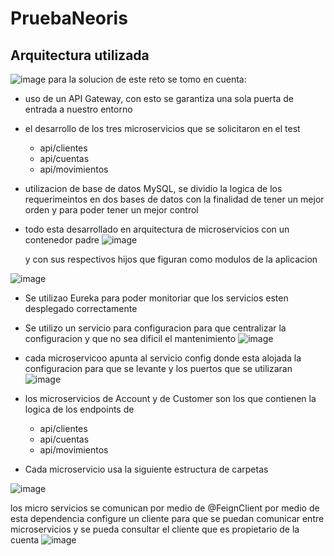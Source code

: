 # PruebaNeoris

## Arquitectura utilizada
![image](https://github.com/eddulkcr17/PruebaNeoris/assets/67389025/91c83c7c-a032-44b7-b0bd-dc6bb9bca5b8)
para la solucion de este reto se tomo en cuenta:
* uso de un API Gateway, con esto se garantiza una sola puerta de entrada a nuestro entorno
* el desarrollo de los tres microservicios que se solicitaron en el test
  *  api/clientes
  *  api/cuentas
  *  api/movimientos

* utilizacion de base de datos MySQL, se dividio la logica de los requerimeintos en dos bases de datos con la finalidad de tener un mejor orden y para poder tener un mejor control

* todo esta desarrollado en arquitectura de microservicios con un contenedor padre
![image](https://github.com/eddulkcr17/PruebaNeoris/assets/67389025/4b0eb133-bc08-4b07-9a6e-5a42918c798e)


   y con sus respectivos hijos que figuran como modulos de la aplicacion

![image](https://github.com/eddulkcr17/PruebaNeoris/assets/67389025/4793438a-49d0-46f5-af07-6eb867451499)

* Se utilizao Eureka para poder monitoriar que los servicios esten desplegado correctamente
* Se utilizo un servicio para configuracion para que centralizar la configuracion y que no sea dificil el mantenimiento
![image](https://github.com/eddulkcr17/PruebaNeoris/assets/67389025/a6d4e9bc-10ac-4875-be37-401ea1c2d4dd)


* cada microservicoo apunta al servicio config donde esta alojada la configuracion para que se levante y los puertos que se utilizaran
![image](https://github.com/eddulkcr17/PruebaNeoris/assets/67389025/c2b5966c-9e0b-40a0-b154-17418693822d)

* los microservicios de Account y de Customer son los que contienen la logica de los endpoints de
  *  api/clientes
  *  api/cuentas
  *  api/movimientos
* Cada microservicio usa la siguiente estructura de carpetas

![image](https://github.com/eddulkcr17/PruebaNeoris/assets/67389025/1bafacde-fa57-4e22-886c-62ec5b345265)

los micro servicios se comunican por medio de @FeignClient por medio de esta dependencia configure un cliente para que se puedan comunicar entre microservicios y se pueda consultar el cliente que es propietario de la cuenta 
![image](https://github.com/eddulkcr17/PruebaNeoris/assets/67389025/baebd325-56be-4dc9-86a8-c85dbd79a5a7)

  

